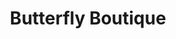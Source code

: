 ---
title: "Butterfly Boutique"
url: /porthaethwy-menai-bridge/butterfly-boutique/
shop: clothes
---